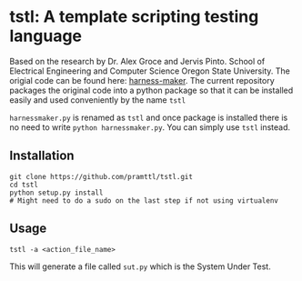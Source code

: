 tstl: A template scripting testing language
===========================================

Based on the research by Dr. Alex Groce and Jervis Pinto. School of Electrical Engineering and Computer Science
Oregon State University. The origial code can be found here: [harness-maker](https://code.google.com/p/harness-maker/).
The current repository packages the original code into a python package so that it can be installed easily and used conveniently by the name `tstl`

`harnessmaker.py` is renamed as `tstl` and once package is installed there is no need to write `python harnessmaker.py`.
You can simply use `tstl` instead.


Installation
------------


    git clone https://github.com/pramttl/tstl.git
    cd tstl
    python setup.py install
    # Might need to do a sudo on the last step if not using virtualenv


Usage
-----

    tstl -a <action_file_name>

This will generate a file called `sut.py` which is the System Under Test.
